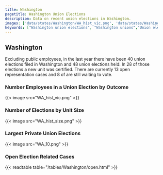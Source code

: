 ```yaml
---
title: Washington
pagetitle: Washington Union Elections
description: Data on recent union elections in Washington.
images: ['data/states/Washington/WA_hist_vic.png', 'data/states/Washington/WA_hist_size.png', 'data/states/Washington/WA_10.png']
keywords: ["Washington union elections", "Washington unions","Union elections"]
---
```

##  Washington

Excluding public employees, in the last year there have been 40 union elections filed in Washington and 48 union elections held. In 28 of those elections a new unit was certified. There are currently 13 open representation cases and 8 of are still waiting to vote.

### Number Employees in a Union Election by Outcome
{{< image src="WA_hist_vic.png" >}}

### Number of Elections by Unit Size
{{< image src="WA_hist_size.png" >}}

### Largest Private Union Elections
{{< image src="WA_10.png" >}}

### Open Election Related Cases
{{< readtable table="/tables/Washington/open.html" >}}

